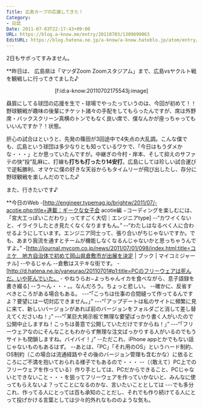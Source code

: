 ```yaml
---
Title: 広島カープの応援してきた！
Category:
- 日誌
Date: 2011-07-03T22:17:43+09:00
URL: https://blog.a-know.me/entry/20110703/1309699063
EditURL: https://blog.hatena.ne.jp/a-know/a-know.hateblo.jp/atom/entry/12921228815727979572
---
```




2日もサボってすみません。


**昨日は、
広島県は「マツダZoom Zoomスタジアム」まで、広島vsヤクルト戦を観戦しに行ってきてました♪

<div align=center>[f:id:a-know:20110702175543j:image]</div>


贔屓にしてる球団の応援を生で・球場でやったっていうのは、今回が初めて！！野球観戦が趣味の後輩にチケット諸々の手配をしてもらったんですが、席は外野席・バックスクリーン真横のトンでもなく良い席で、僕なんかが座っちゃってもいいんですか？！状態。

肝心の試合はというと、先発の篠田が3回途中で4失点の大乱調。こんな僕でも、広島という球団は多少なりとも知っているワケで、「今日はもうダメかな・・・」とか思っていたんですが。中継ぎの今村・岸本、そして抑えのサファテの快“投”乱麻に、打線も<span class="deco" style="font-weight:bold;">打ちも打ったり14安打</span>。広島にしては珍しい試合運びで逆転勝利、オマケに僕の好きな天谷からもタイムリーが飛び出したし、存分に野球観戦を楽しんだのでした♪

また、行きたいです♪


**今日のWeb
-[http://engineer.typemag.jp/brightw/2011/07/-acotie.php:title=連載：ギークな女子会 acotie編 −コーディングを楽しむには、「宮大工っぽいこだわり」ってすごく大切｜エンジニアtype]
--“カワイくないと、イライラしたとき見たくなくなりますもん。”
--“わたしはなるべく人に合わせるようにしています。エンジニア同士って、張り合いがちじゃないですか。でも、あまり我流を通すとチームが機能しなくなるんじゃないかと思っちゃうんですよ。”
-[http://journal.mycom.co.jp/news/2011/07/01/098/index.html:title=コミケ　地方自治体で初めて岡山県倉敷市が出展を決定 | ブック | マイコミジャーナル]
--やるじゃん
--倉敷はステキな街です。
-[http://d.hatena.ne.jp/yaneurao/20110701#p1:title=PCのフリーウェアは死んだ。いや死んでいた。 - やねうらお−よっちゃんイカを食べながら、息子語録を書き綴る]
--う〜ん・・・。。なんだろう。ちょっと悲しい。
--確かに、反省すべきところがある場合もある。
---“「こっちは仕事の合間縫って作ってるんですよ？要望には一切対応できません。」”
---“「アップデートは私のサイトに頻繁に見に来て、新しいバージョンがあれば前のバージョンをフォルダごと消して差し替えてくださいね！」”
---“「某巨大掲示板で無理な要望ばっかり書く人がいたので公開中止しますね！こっちは善意で公開していただけですからね！」”
---“「フリーウェアなのにそんなこともわからず無理な注文ばっかりする人がいるのでもうサイトも閉鎖しますね。バイバイ！」”
--ただこれ、iPhone appとかでもない話じゃないものもあるはず。
--あとは、「PC」「それ用のOS」というハード制約、OS制約（この場合は流通経路やその後のバージョン管理も含むかな）に依るところにご不満を抱いておられる様子でもあるので・・・
--（（敢えて）PC上でのフリーウェアを作っている）作り手としては、PCだからできること、PCじゃないとできないこと・・・を狙ってフリーウェアを作っていかないと、みんなに使ってもらえないよ？ってことになるのかな、言いたいこととしては
---でも多分これ、作ってる人にとっては百も承知のことだし、それでも作り続けてる人にとって投げかける言葉としては少々的外れなもののような気も。
